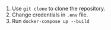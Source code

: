 1. Use `git clone` to clone the repository.
2. Change credentials in `.env` file.
3. Run `docker-compose up --build`
